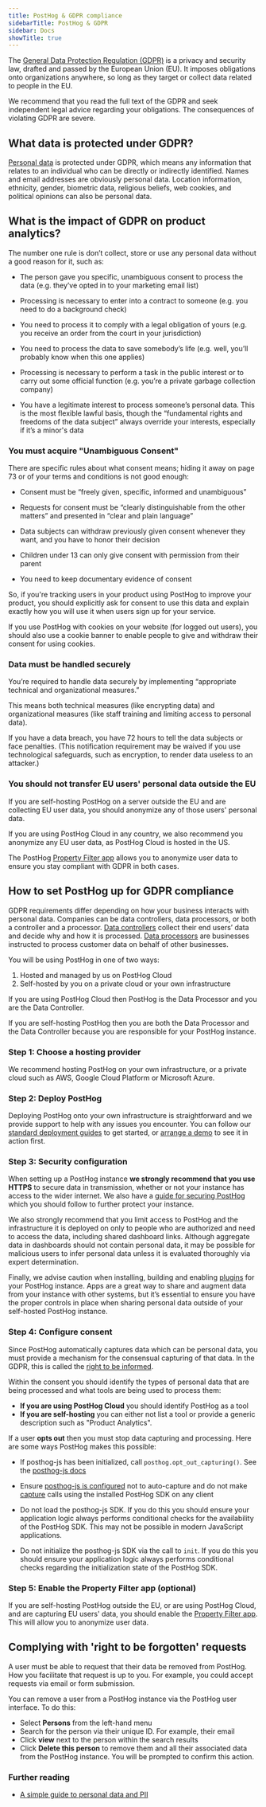 ```yaml
---
title: PostHog & GDPR compliance
sidebarTitle: PostHog & GDPR
sidebar: Docs
showTitle: true
---
```


The [General Data Protection Regulation (GDPR)](https://gdpr.eu/) is a privacy and security law, drafted and passed by the European Union (EU). It imposes obligations onto organizations anywhere, so long as they target or collect data related to people in the EU.

We recommend that you read the full text of the GDPR and seek independent legal advice regarding your obligations. The consequences of violating GDPR are severe.

<GDPRForm compact />

## What data is protected under GDPR?

[Personal data](/blog/what-is-personal-data-pii) is protected under GDPR, which means any information that relates to an individual who can be directly or indirectly identified. Names and email addresses are obviously personal data. Location information, ethnicity, gender, biometric data, religious beliefs, web cookies, and political opinions can also be personal data.

## What is the impact of GDPR on product analytics?

The number one rule is don’t collect, store or use any personal data without a good reason for it, such as:

* The person gave you specific, unambiguous consent to process the data (e.g. they’ve opted in to your marketing email list)

* Processing is necessary to enter into a contract to someone (e.g. you need to do a background check)

* You need to process it to comply with a legal obligation of yours (e.g. you receive an order from the court in your jurisdiction)

* You need to process the data to save somebody’s life (e.g. well, you’ll probably know when this one applies)

* Processing is necessary to perform a task in the public interest or to carry out some official function (e.g. you’re a private garbage collection company)

* You have a legitimate interest to process someone’s personal data. This is the most flexible lawful basis, though the “fundamental rights and freedoms of the data subject” always override your interests, especially if it’s a minor's data

### You must acquire "Unambiguous Consent"

There are specific rules about what consent means; hiding it away on page 73 or of your terms and conditions is not good enough:

* Consent must be “freely given, specific, informed and unambiguous”

* Requests for consent must be “clearly distinguishable from the other matters” and presented in “clear and plain language”

* Data subjects can withdraw previously given consent whenever they want, and you have to honor their decision

* Children under 13 can only give consent with permission from their parent

* You need to keep documentary evidence of consent

So, if you're tracking users in your product using PostHog to improve your product, you should explicitly ask for consent to use this data and explain exactly how you will use it when users sign up for your service.

If you use PostHog with cookies on your website (for logged out users), you should also use a cookie banner to enable people to give and withdraw their consent for using cookies.

### Data must be handled securely

You’re required to handle data securely by implementing “appropriate technical and organizational measures.”

This means both technical measures (like encrypting data) and organizational measures (like staff training and limiting access to personal data).

If you have a data breach, you have 72 hours to tell the data subjects or face penalties. (This notification requirement may be waived if you use technological safeguards, such as encryption, to render data useless to an attacker.)

### You should not transfer EU users' personal data outside the EU

If you are self-hosting PostHog on a server outside the EU and are collecting EU user data, you should anonymize any of those users' personal data. 

If you are using PostHog Cloud in any country, we also recommend you anonymize any EU user data, as PostHog Cloud is hosted in the US. 

The PostHog [Property Filter app](https://posthog.com/apps/property-filter) allows you to anonymize user data to ensure you stay compliant with GDPR in both cases. 

## How to set PostHog up for GDPR compliance

GDPR requirements differ depending on how your business interacts with personal data. Companies can be data controllers, data processors, or both a controller and a processor. [Data controllers](https://gdpr-info.eu/art-24-gdpr/) collect their end users’ data and decide why and how it is processed. [Data processors](https://gdpr-info.eu/art-28-gdpr/) are businesses instructed to process customer data on behalf of other businesses.

You will be using PostHog in one of two ways:

1. Hosted and managed by us on PostHog Cloud
2. Self-hosted by you on a private cloud or your own infrastructure

If you are using PostHog Cloud then PostHog is the Data Processor and you are the Data Controller.

If you are self-hosting PostHog then you are both the Data Processor and the Data Controller because you are responsible for your PostHog instance.

### Step 1: Choose a hosting provider

We recommend hosting PostHog on your own infrastructure, or a private cloud such as AWS, Google Cloud Platform or Microsoft Azure. 

### Step 2: Deploy PostHog

Deploying PostHog onto your own infrastructure is straightforward and we provide support to help with any issues you encounter. You can follow our [standard deployment guides](https://posthog.com/docs/self-host) to get started, or [arrange a demo](https://posthog.com/book-a-demo) to see it in action first.

### Step 3: Security configuration

When setting up a PostHog instance **we strongly recommend that you use HTTPS** to secure data in transmission, whether or not your instance has access to the wider internet. We also have a [guide for securing PostHog](https://posthog.com/docs/self-host/configure/securing-posthog) which you should follow to further protect your instance.

We also strongly recommend that you limit access to PostHog and the infrastructure it is deployed on only to people who are authorized and need to access the data, including shared dashboard links. Although aggregate data in dashboards should not contain personal data, it may be possible for malicious users to infer personal data unless it is evaluated thoroughly via expert determination.

Finally, we advise caution when installing, building and enabling [plugins](/docs/apps) for your PostHog instance. Apps are a great way to share and augment data from your instance with other systems, but it’s essential to ensure you have the proper controls in place when sharing personal data outside of your self-hosted PostHog instance.

### Step 4: Configure consent

Since PostHog automatically captures data which can be personal data, you must provide a mechanism for the consensual capturing of that data. In the GDPR, this is called the [right to be informed](https://gdpr-info.eu/issues/right-to-be-informed/).

Within the consent you should identify the types of personal data that are being processed and what tools are being used to process them:

- **If you are using PostHog Cloud** you should identify PostHog as a tool 
- **If you are self-hosting** you can either not list a tool or provide a generic description such as "Product Analytics".

If a user **opts out** then you must stop data capturing and processing. Here are some ways PostHog makes this possible:

- If posthog-js has been initialized, call `posthog.opt_out_capturing()`. See the [posthog-js docs](https://posthog.com/docs/integrate/client/js#opt-users-out)

- Ensure [posthog-js is configured](https://posthog.com/docs/integrate/client/js#config) not to auto-capture and do not make [capture](https://posthog.com/docs/integrate/ingest-live-data#capture-user-events) calls using the installed PostHog SDK on any client

- Do not load the posthog-js SDK. If you do this you should ensure your application logic always performs conditional checks for the availability of the PostHog SDK. This may not be possible in modern JavaScript applications.

- Do not initialize the posthog-js SDK via the call to `init`. If you do this you should ensure your application logic always performs conditional checks regarding the initialization state of the PostHog SDK.

### Step 5: Enable the Property Filter app (optional)

If you are self-hosting PostHog outside the EU, or are using PostHog Cloud, and are capturing EU users' data, you should enable the [Property Filter app](https://posthog.com/apps/property-filter). This will allow you to anonymize user data. 

## Complying with 'right to be forgotten' requests

A user must be able to request that their data be removed from PostHog. How you facilitate that request is up to you. For example, you could accept requests via email or form submission.

You can remove a user from a PostHog instance via the PostHog user interface. To do this:

- Select **Persons** from the left-hand menu
- Search for the person via their unique ID. For example, their email
- Click **view** next to the person within the search results
- Click **Delete this person** to remove them and all their associated data from the PostHog instance. You will be prompted to confirm this action.

### Further reading

- [A simple guide to personal data and PII](/blog/what-is-personal-data-pii)
